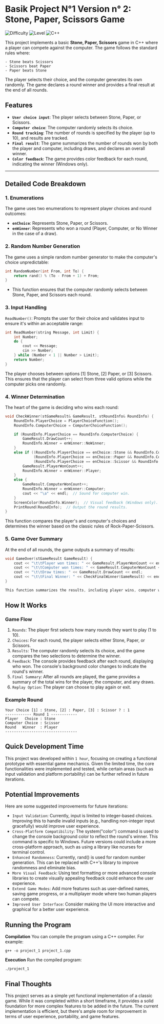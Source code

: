 # Basik Project N°1 Version n° 2: Stone, Paper, Scissors Game
![Difficulty](https://img.shields.io/badge/Project-Easy-8A2BE2)
![Level](https://img.shields.io/badge/Order-First%20C++%20Project-32CD32)
![C++](https://img.shields.io/badge/C%2B%2B-Beginner%20Friendly-00599C)

This project implements a basic **Stone, Paper, Scissors** game in C++ where a player can compete against the computer. The game follows the standard rules where:
```
- Stone beats Scissors
- Scissors beat Paper
- Paper beats Stone
```
The player selects their choice, and the computer generates its own randomly. The game declares a round winner and provides a final result at the end of all rounds.


## Features

- **`User choice input`**: The player selects between Stone, Paper, or Scissors.
- **`Computer choice`**: The computer randomly selects its choice.
- **`Round tracking`**: The number of rounds is specified by the player (up to 10), and results are tracked.
- **`Final result`**: The game summarizes the number of rounds won by both the player and computer, including draws, and declares an overall winner.
- **`Color feedback`**: The game provides color feedback for each round, indicating the winner (Windows only).
---

## Detailed Code Breakdown

### 1. **Enumerations** 
The game uses two enumerations to represent player choices and round outcomes:
- **`enChoice`**: Represents Stone, Paper, or Scissors.
- **`enWinner`**: Represents who won a round (Player, Computer, or No Winner in the case of a draw).

### 2. **Random Number Generation**
The game uses a simple random number generator to make the computer's choice unpredictable:
```cpp
int RandomNumber(int From, int To) {
    return rand() % (To - From + 1) + From;
}
```
- This function ensures that the computer randomly selects between Stone, Paper, and Scissors each round.

### 3. **Input Handling**
`ReadNumber()`: Prompts the user for their choice and validates input to ensure it's within an acceptable range:
```Cpp
int ReadNumber(string Message, int Limit) {
    int Number;
    do {
        cout << Message;
        cin >> Number;
    } while (Number < 1 || Number > Limit);
    return Number;
}
```
The player chooses between options [1] Stone, [2] Paper, or [3] Scissors.
This ensures that the player can select from three valid options while the computer picks one randomly.
### 4. **Winner Determination**
The heart of the game is deciding who wins each round:
```Cpp
void CheckWinner(stGameResult& GameResult, stRoundInfo& RoundInfo) {
    RoundInfo.PlayerChoice = PlayerChoiceFunction();
    RoundInfo.ComputerChoice = ComputerChoiceFunction();

    if (RoundInfo.PlayerChoice == RoundInfo.ComputerChoice) {
        GameResult.DrawCount++;
        RoundInfo.Winner = enWinner::NoWinner;
    } 
    else if ((RoundInfo.PlayerChoice == enChoice::Stone && RoundInfo.ComputerChoice == enChoice::Scissor) ||
             (RoundInfo.PlayerChoice == enChoice::Paper && RoundInfo.ComputerChoice == enChoice::Stone) ||
             (RoundInfo.PlayerChoice == enChoice::Scissor && RoundInfo.ComputerChoice == enChoice::Paper)) {
        GameResult.PlayerWonCount++;
        RoundInfo.Winner = enWinner::Player;
    } 
    else {
        GameResult.ComputerWonCount++;
        RoundInfo.Winner = enWinner::Computer;
        cout << "\a" << endl;  // Sound for computer win.
    }
    ScreenColor(RoundInfo.Winner);  // Visual feedback (Windows only).
    PrintRound(RoundInfo);  // Output the round results.
}
```

This function compares the player's and computer's choices and determines the winner based on the classic rules of Rock-Paper-Scissors.

### 5. **Game Over Summary**
At the end of all rounds, the game outputs a summary of results:
```Cpp
void GameOver(stGameResult GameResult) {
    cout << "\t\tPlayer won times: " << GameResult.PlayerWonCount << endl;
    cout << "\t\tComputer won times: " << GameResult.ComputerWonCount << endl;
    cout << "\t\tDraw times: " << GameResult.DrawCount << endl;
    cout << "\t\tFinal Winner: " << CheckFinalWinner(GameResult) << endl;
}

This function summarizes the results, including player wins, computer wins, and draws, and declares the overall winner based on performance.
```
## How It Works
### **Game Flow**
1. `Rounds`: The player first selects how many rounds they want to play (1 to 10).
2. `Choices`: For each round, the player selects either Stone, Paper, or Scissors.
3. `Results`: The computer randomly selects its choice, and the game compares the two selections to determine the winner.
4. `Feedback`: The console provides feedback after each round, displaying who won. The console's background color changes to indicate the round's winner.
5. `Final Summary`: After all rounds are played, the game provides a summary of the total wins for the player, the computer, and any draws.
6. `Replay Option`: The player can choose to play again or exit.

### **Example Round**
```
Your Choice [1] : Stone, [2] : Paper, [3] : Scissor ? : 1
------------ Round 1 ------------ 
Player   Choice : Stone
Computer Choice : Scissor
Round   Winner  : Player
---------------------------------
```
## Quick Development Time
This project was developed within `1 hour`, focusing on creating a functional prototype with essential game mechanics. Given the limited time, the core functionalities were implemented and tested, while certain areas (such as input validation and platform portability) can be further refined in future iterations.

## Potential Improvements
Here are some suggested improvements for future iterations:

* `Input Validation`: Currently, input is limited to integer-based choices. Improving this to handle invalid inputs (e.g., handling non-integer input gracefully) would improve user experience.
* `Cross-Platform Compatibility`: The system("color") command is used to change the console background color to reflect the round's winner. This command is specific to Windows. Future versions could include a more cross-platform approach, such as using a library like ncurses for terminal control.
* `Enhanced Randomness`: Currently, rand() is used for random number generation. This can be replaced with C++'s <random> library to improve randomness and eliminate bias.
* `More Visual Feedback`: Using text formatting or more advanced console libraries to create visually appealing feedback could enhance the user experience.
* `Extend Game Modes`: Add more features such as user-defined names, saving game progress, or a multiplayer mode where two human players can compete.
* `Improved User Interface`: Consider making the UI more interactive and graphical for a better user experience.

## Running the Program
**Compilation**
You can compile the program using a C++ compiler. For example:
```
g++ -o project_1 project_1.cpp
```
**Execution**
Run the compiled program:
```
./project_1
```

## Final Thoughts
This project serves as a simple yet functional implementation of a classic game. While it was completed within a short timeframe, it provides a solid foundation for more complex features to be added in the future. The current implementation is efficient, but there's ample room for improvement in terms of user experience, portability, and game features.
